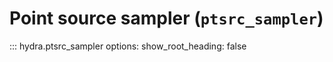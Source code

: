 # Point source sampler (`ptsrc_sampler`)

::: hydra.ptsrc_sampler
    options:
        show_root_heading: false

